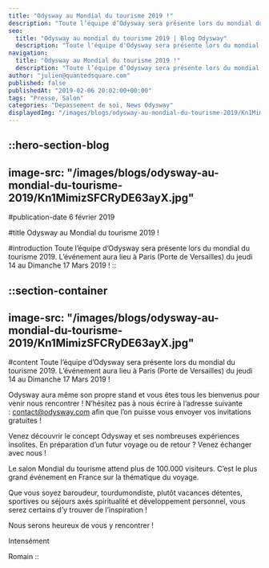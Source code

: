 ```yaml
---
title: "Odysway au Mondial du tourisme 2019 !"
description: "Toute l’équipe d’Odysway sera présente lors du mondial du tourisme 2019. L’événement aura lieu à Paris (Porte de Versailles) du jeudi 14 au Dimanche 17 Mars 2019 !"
seo:
  title: "Odysway au mondial du tourisme 2019 | Blog Odysway"
  description: "Toute l'équipe d'Odysway sera présente lors du mondial du tourisme 2019."
navigation:
  title: "Odysway au Mondial du tourisme 2019 !"
  description: "Toute l’équipe d’Odysway sera présente lors du mondial du tourisme 2019. L’événement aura lieu à Paris (Porte de Versailles) du jeudi 14 au Dimanche 17 Mars 2019 !"
author: "julien@quantedsquare.com"
published: false
publishedAt: "2019-02-06 20:02:00+00:00"
tags: "Presse, Salon"
categories: "Depassement de soi, News Odysway"
displayedImg: "/images/blogs/odysway-au-mondial-du-tourisme-2019/Kn1MimizSFCRyDE63ayX.jpg"
---
```


::hero-section-blog
---
image-src: "/images/blogs/odysway-au-mondial-du-tourisme-2019/Kn1MimizSFCRyDE63ayX.jpg"
---
#publication-date
6 février 2019

#title
Odysway au Mondial du tourisme 2019 !

#introduction
Toute l’équipe d’Odysway sera présente lors du mondial du tourisme 2019. L’événement aura lieu à Paris (Porte de Versailles) du jeudi 14 au Dimanche 17 Mars 2019 !
::

::section-container
---
image-src: "/images/blogs/odysway-au-mondial-du-tourisme-2019/Kn1MimizSFCRyDE63ayX.jpg"
---
#content
Toute l’équipe d’Odysway sera présente lors du mondial du tourisme 2019. L’événement aura lieu à Paris (Porte de Versailles) du jeudi 14 au Dimanche 17 Mars 2019 !

Odysway aura même son propre stand et vous êtes tous les bienvenus pour venir nous rencontrer ! N’hésitez pas à nous écrire à l’adresse suivante : contact@odysway.com afin que l’on puisse vous envoyer vos invitations gratuites !

Venez découvrir le concept Odysway et ses nombreuses expériences insolites. En préparation d’un futur voyage ou de retour ? Venez échanger avec nous !

Le salon Mondial du tourisme attend plus de 100.000 visiteurs. C’est le plus grand événement en France sur la thématique du voyage.

Que vous soyez baroudeur, tourdumondiste, plutôt vacances détentes, sportives ou séjours axés spiritualité et développement personnel, vous serez certains d’y trouver de l’inspiration !

Nous serons heureux de vous y rencontrer !

Intensément

Romain
::
